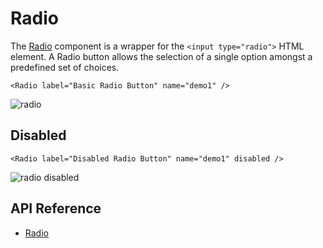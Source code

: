 # Radio

The [Radio]($core-react) component is a wrapper for the `<input type="radio">` HTML element.
A Radio button allows the selection of a single option amongst a predefined set of choices.

```tsx
<Radio label="Basic Radio Button" name="demo1" />
```

![radio](./images/RadioButton.png "Radio Button")

## Disabled

```tsx
<Radio label="Disabled Radio Button" name="demo1" disabled />
```

![radio disabled](./images/RadioButtonDisabled.png "Disabled Radio Button")

## API Reference

- [Radio]($core-react:Radio)
